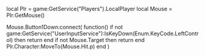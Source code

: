 local Plr = game:GetService("Players").LocalPlayer
local Mouse = Plr:GetMouse()

Mouse.Button1Down:connect(
    function()
        if not game:GetService("UserInputService"):IsKeyDown(Enum.KeyCode.LeftControl) then
            return
        end
        if not Mouse.Target then
            return
        end
        Plr.Character:MoveTo(Mouse.Hit.p)
    end
)
